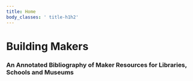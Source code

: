 ```yaml
---
title: Home
body_classes: ' title-h1h2'
---
```


# Building Makers

### An Annotated Bibliography of Maker Resources for Libraries, Schools and Museums
